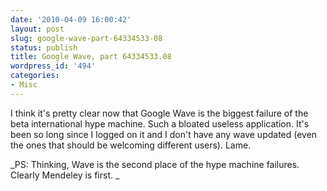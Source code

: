 ```yaml
---
date: '2010-04-09 16:00:42'
layout: post
slug: google-wave-part-64334533-08
status: publish
title: Google Wave, part 64334533.08
wordpress_id: '494'
categories:
- Misc
---
```


I think it's pretty clear now that Google Wave is the biggest failure of the beta international hype machine. Such a bloated useless application. It's been so long since I logged on it and I don't have any wave updated (even the ones that should be welcoming different users). Lame.


_PS: Thinking, Wave is the second place of the hype machine failures. Clearly Mendeley is first. _

